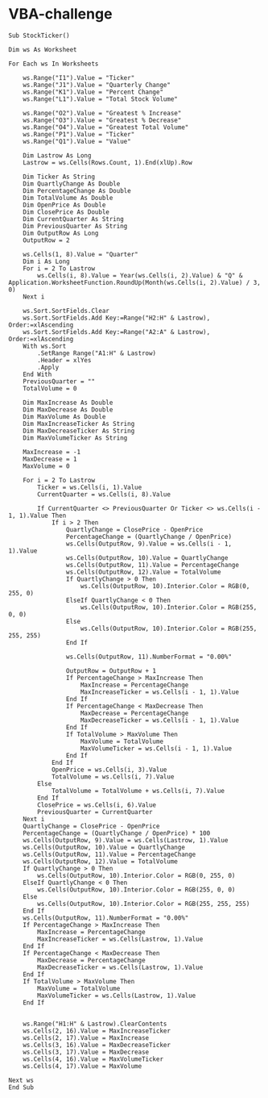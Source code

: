 # VBA-challenge
    Sub StockTicker()
    
    Dim ws As Worksheet
    
    For Each ws In Worksheets
    
        ws.Range("I1").Value = "Ticker"
        ws.Range("J1").Value = "Quarterly Change"
        ws.Range("K1").Value = "Percent Change"
        ws.Range("L1").Value = "Total Stock Volume"

        ws.Range("O2").Value = "Greatest % Increase"
        ws.Range("O3").Value = "Greatest % Decrease"
        ws.Range("O4").Value = "Greatest Total Volume"
        ws.Range("P1").Value = "Ticker"
        ws.Range("Q1").Value = "Value"

        Dim Lastrow As Long
        Lastrow = ws.Cells(Rows.Count, 1).End(xlUp).Row

        Dim Ticker As String
        Dim QuartlyChange As Double
        Dim PercentageChange As Double
        Dim TotalVolume As Double
        Dim OpenPrice As Double
        Dim ClosePrice As Double
        Dim CurrentQuarter As String
        Dim PreviousQuarter As String
        Dim OutputRow As Long
        OutputRow = 2

        ws.Cells(1, 8).Value = "Quarter"
        Dim i As Long
        For i = 2 To Lastrow
            ws.Cells(i, 8).Value = Year(ws.Cells(i, 2).Value) & "Q" & Application.WorksheetFunction.RoundUp(Month(ws.Cells(i, 2).Value) / 3, 0)
        Next i

        ws.Sort.SortFields.Clear
        ws.Sort.SortFields.Add Key:=Range("H2:H" & Lastrow), Order:=xlAscending
        ws.Sort.SortFields.Add Key:=Range("A2:A" & Lastrow), Order:=xlAscending
        With ws.Sort
            .SetRange Range("A1:H" & Lastrow)
            .Header = xlYes
            .Apply
        End With
        PreviousQuarter = ""
        TotalVolume = 0

        Dim MaxIncrease As Double
        Dim MaxDecrease As Double
        Dim MaxVolume As Double
        Dim MaxIncreaseTicker As String
        Dim MaxDecreaseTicker As String
        Dim MaxVolumeTicker As String

        MaxIncrease = -1
        MaxDecrease = 1
        MaxVolume = 0

        For i = 2 To Lastrow
            Ticker = ws.Cells(i, 1).Value
            CurrentQuarter = ws.Cells(i, 8).Value

            If CurrentQuarter <> PreviousQuarter Or Ticker <> ws.Cells(i - 1, 1).Value Then
                If i > 2 Then
                    QuartlyChange = ClosePrice - OpenPrice
                    PercentageChange = (QuartlyChange / OpenPrice)
                    ws.Cells(OutputRow, 9).Value = ws.Cells(i - 1, 1).Value
                    ws.Cells(OutputRow, 10).Value = QuartlyChange
                    ws.Cells(OutputRow, 11).Value = PercentageChange
                    ws.Cells(OutputRow, 12).Value = TotalVolume
                    If QuartlyChange > 0 Then
                        ws.Cells(OutputRow, 10).Interior.Color = RGB(0, 255, 0)
                    ElseIf QuartlyChange < 0 Then
                        ws.Cells(OutputRow, 10).Interior.Color = RGB(255, 0, 0)
                    Else
                        ws.Cells(OutputRow, 10).Interior.Color = RGB(255, 255, 255)
                    End If
    
                    ws.Cells(OutputRow, 11).NumberFormat = "0.00%"

                    OutputRow = OutputRow + 1
                    If PercentageChange > MaxIncrease Then
                        MaxIncrease = PercentageChange
                        MaxIncreaseTicker = ws.Cells(i - 1, 1).Value
                    End If
                    If PercentageChange < MaxDecrease Then
                        MaxDecrease = PercentageChange
                        MaxDecreaseTicker = ws.Cells(i - 1, 1).Value
                    End If
                    If TotalVolume > MaxVolume Then
                        MaxVolume = TotalVolume
                        MaxVolumeTicker = ws.Cells(i - 1, 1).Value
                    End If
                End If
                OpenPrice = ws.Cells(i, 3).Value
                TotalVolume = ws.Cells(i, 7).Value
            Else
                TotalVolume = TotalVolume + ws.Cells(i, 7).Value
            End If
            ClosePrice = ws.Cells(i, 6).Value
            PreviousQuarter = CurrentQuarter
        Next i
        QuartlyChange = ClosePrice - OpenPrice
        PercentageChange = (QuartlyChange / OpenPrice) * 100
        ws.Cells(OutputRow, 9).Value = ws.Cells(Lastrow, 1).Value
        ws.Cells(OutputRow, 10).Value = QuartlyChange
        ws.Cells(OutputRow, 11).Value = PercentageChange
        ws.Cells(OutputRow, 12).Value = TotalVolume
        If QuartlyChange > 0 Then
            ws.Cells(OutputRow, 10).Interior.Color = RGB(0, 255, 0) 
        ElseIf QuartlyChange < 0 Then
            ws.Cells(OutputRow, 10).Interior.Color = RGB(255, 0, 0) 
        Else
            ws.Cells(OutputRow, 10).Interior.Color = RGB(255, 255, 255) 
        End If
        ws.Cells(OutputRow, 11).NumberFormat = "0.00%"
        If PercentageChange > MaxIncrease Then
            MaxIncrease = PercentageChange
            MaxIncreaseTicker = ws.Cells(Lastrow, 1).Value
        End If
        If PercentageChange < MaxDecrease Then
            MaxDecrease = PercentageChange
            MaxDecreaseTicker = ws.Cells(Lastrow, 1).Value
        End If
        If TotalVolume > MaxVolume Then
            MaxVolume = TotalVolume
            MaxVolumeTicker = ws.Cells(Lastrow, 1).Value
        End If

        
        ws.Range("H1:H" & Lastrow).ClearContents
        ws.Cells(2, 16).Value = MaxIncreaseTicker
        ws.Cells(2, 17).Value = MaxIncrease
        ws.Cells(3, 16).Value = MaxDecreaseTicker
        ws.Cells(3, 17).Value = MaxDecrease
        ws.Cells(4, 16).Value = MaxVolumeTicker
        ws.Cells(4, 17).Value = MaxVolume

    Next ws
    End Sub
